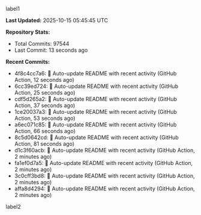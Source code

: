 
label1 
<!-- ACTIVITY_START -->
**Last Updated:** 2025-10-15 05:45:45 UTC

**Repository Stats:**
- Total Commits: 97544
- Last Commit: 13 seconds ago

**Recent Commits:**
- 4f8c4cc7a6: 🤖 Auto-update README with recent activity (GitHub Action, 12 seconds ago)
- 6cc39ed724: 🤖 Auto-update README with recent activity (GitHub Action, 25 seconds ago)
- cdf5d265a2: 🤖 Auto-update README with recent activity (GitHub Action, 37 seconds ago)
- 1ce20037a3: 🤖 Auto-update README with recent activity (GitHub Action, 53 seconds ago)
- a6ec071c85: 🤖 Auto-update README with recent activity (GitHub Action, 66 seconds ago)
- 8c5d0642cd: 🤖 Auto-update README with recent activity (GitHub Action, 81 seconds ago)
- d1c3f60acb: 🤖 Auto-update README with recent activity (GitHub Action, 2 minutes ago)
- fa1ef0d7a5: 🤖 Auto-update README with recent activity (GitHub Action, 2 minutes ago)
- 3c0cff3bd8: 🤖 Auto-update README with recent activity (GitHub Action, 2 minutes ago)
- affa8d4294: 🤖 Auto-update README with recent activity (GitHub Action, 2 minutes ago)
<!-- ACTIVITY_END -->

label2
